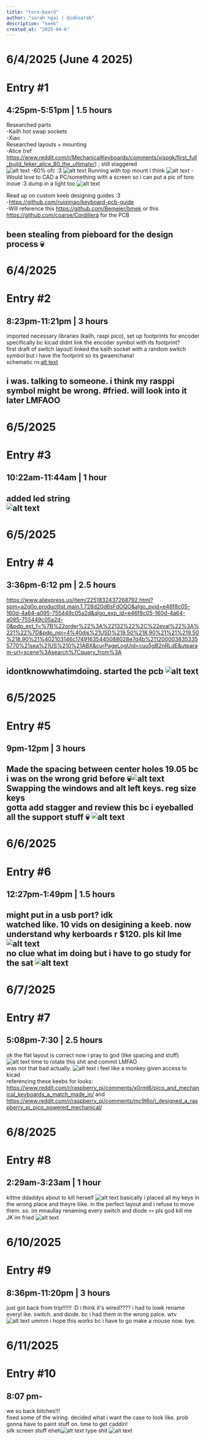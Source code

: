 ```yaml
---
title: "toro-board"
author: "sarah ngai | @idksarah"
description: "keeb"
created_at: "2025-04-6"
---
```

# 6/4/2025 (June 4 2025) <br>
# Entry #1<br>
## 4:25pm-5:51pm | 1.5 hours<br>
Researched parts<br>
-Kailh hot swap sockets <br>
-Xiao<br>
Researched layouts + mounting<br>
-Alice (ref https://www.reddit.com/r/MechanicalKeyboards/comments/xjspgk/first_full_build_feker_alice_80_the_ultimate/) ; still staggered<br>
![alt text](journalPics/alice.png)
-60% ofc :3
![alt text](journalPics/mount.png)
Running with top mount i think
![alt text](journalPics/mount1.png)
-Would love to CAD a PC/something with a screen so i can put a pic of toro inoue :3 dump in a light too
![alt text](journalPics/personalityKey.png)

Read up on custom keeb designing guides :3 <br>
-https://github.com/ruiqimao/keyboard-pcb-guide <br>
-Will reference this https://github.com/Bemeier/bmek or this https://github.com/coarse/Cordillera for the PCB<br>

been stealing from pieboard for the design process 💀<br>
---
# 6/4/2025<br>
# Entry #2<br>
## 8:23pm-11:21pm | 3 hours <br>
imported necessary libraries (kailh, raspi pico), set up footprints for encoder specifically bc kicad didnt link the encoder symbol with its footprint? <br>
first draft of switch layout! linked the kailh socket with a random switch symbol but i have the footprint so its gwaenchana!<br>
schematic rn:[alt text](journalPics/schematic1.png) 

i was. talking to someone. i think my rasppi symbol might be wrong. #fried. will look into it later LMFAOO<br>
---
# 6/5/2025<br>
# Entry #3<br>
## 10:22am-11:44am | 1 hour <br>
added led string<br>
![alt text](journalPics/schematic1.1.png)
---
# 6/5/2025<br>
# Entry # 4<br>
## 3:36pm-6:12 pm | 2.5 hours <br>
https://www.aliexpress.us/item/2251832437268792.html?spm=a2g0o.productlist.main.1.728d20d6sFdOQO&algo_pvid=e46f8c05-160d-4a64-a095-755449c05a2d&algo_exp_id=e46f8c05-160d-4a64-a095-755449c05a2d-0&pdp_ext_f=%7B%22order%22%3A%22132%22%2C%22eval%22%3A%221%22%7D&pdp_npi=4%40dis%21USD%219.50%218.90%21%21%219.50%218.90%21%402103146c17491635445088028e7d4b%2112000038353355770%21sea%21US%210%21ABX&curPageLogUid=cuu5gB2nRLdE&utparam-url=scene%3Asearch%7Cquery_from%3A <br>

idontknowwhatimdoing. started the pcb
![alt text](journalPics/pcb1.png)
---
# 6/5/2025<br>
# Entry #5<br>
## 9pm-12pm | 3 hours<br>
Made the spacing between center holes 19.05 bc i was on the wrong grid before 💀![alt text](journalPics/pcb1.1.png)
Swapping the windows and alt left keys. reg size keys<br>
gotta add stagger and review this bc i eyeballed all the support stuff 💀
![alt text](journalPics/pcb1.2.png)
---
# 6/6/2025<br>
# Entry #6<br>
## 12:27pm-1:49pm | 1.5 hours<br>

might put in a usb port? idk<br>
watched like. 10 vids on desigining a keeb. now understand why kerboards r $120. pls kil lme
![alt text](journalPics/keycaps.png)<br>
no clue what im doing but i have to go study for the sat ![alt text](journalPics/pcb1.3.png)
---
# 6/7/2025
# Entry #7
## 5:08pm-7:30 | 2.5 hours<br>
ok the flat layout is correct now i pray to god (like spacing and stuff) <br>
![alt text](journalPics/pcb1.4.png)
time to rotate this shit and commit LMFAO <br>
was not that bad actually. ![alt text](journalPics/pcb1.5.png)
i feel like a monkey given access to kicad<br>
referencing these keebs for looks: https://www.reddit.com/r/raspberry_pi/comments/x0rml6/pico_and_mechanical_keyboards_a_match_made_in/ and https://www.reddit.com/r/raspberry_pi/comments/mc9l6o/i_designed_a_raspberry_pi_pico_powered_mechanical/ <br>
# 6/8/2025 <br>
# Entry #8 <br>
## 2:29am-3:23am | 1 hour <br>
kittne ddaddys about to kill herself
![alt text](journalPics/pcb1.6.png)
basically i placed all my keys in the wrong place and theyre liike. in the perfect layout and i refuse to move them. so. im mnaullay renaming every switch and diode 💀💀 pls god kill me JK
im fried
![alt text](image.png)
# 6/10/2025 <br>
# Entry #9 <br>
## 8:36pm-11:20pm | 3 hours <br>
just got back from trip!!!!!! :D
i think it's wired???? i had to lowk rename everyl ike. switch. and diode. bc i had them in the wrong palce. wtv
![alt text](journalPics/pcb1.7.png)
ummm i hope this works bc i have to go make a mouse now. bye.
# 6/11/2025 <br>
# Entry #10 <br>
## 8:07 pm- <br>
we so back bitches!!!<br>
fixed some of the wiring. decided what i want the case to look like. prob gonna have to paint stuff on. time to get caddin! <br>
silk screen stuff eheh![alt text](pcb1.8.png)
type shit ![alt text](case1.png)